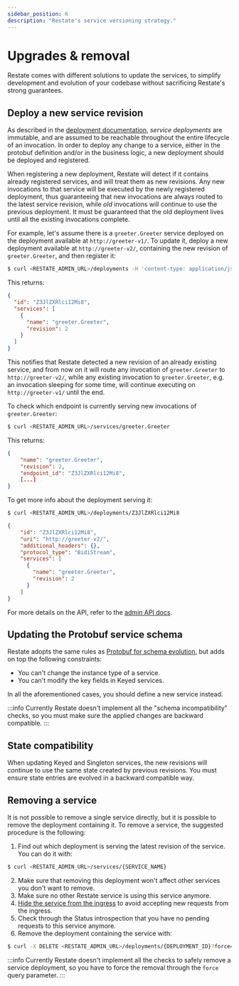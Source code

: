 ```yaml
---
sidebar_position: 6
description: "Restate's service versioning strategy."
---
```


# Upgrades & removal

Restate comes with different solutions to update the services, to simplify development and evolution of your codebase without sacrificing Restate's strong guarantees.

## Deploy a new service revision

As described in the [deployment documentation](/services/deployment/general), *service deployments* are immutable, and are assumed to be reachable throughout the entire lifecycle of an invocation. In order to deploy any change to a service, either in the protobuf definition and/or in the business logic, a new deployment should be deployed and registered.

When registering a new deployment, Restate will detect if it contains already registered services, and will treat them as new revisions. Any new invocations to that service will be executed by the newly registered deployment, thus guaranteeing that new invocations are always routed to the latest service revision, while *old* invocations will continue to use the previous deployment. It must be guaranteed that the old deployment lives until all the existing invocations complete.

For example, let's assume there is a `greeter.Greeter` service deployed on the deployment available at `http://greeter-v1/`. To update it, deploy a new deployment available at `http://greeter-v2/`, containing the new revision of `greeter.Greeter`, and then register it:

```bash
$ curl <RESTATE_ADMIN_URL>/deployments -H 'content-type: application/json' -d '{"uri": "http://greeter-v2/"}'
```

This returns:

```json
{
  "id": "Z3JlZXRlci12Mi8",
  "services": [
    {
      "name": "greeter.Greeter",
      "revision": 2
    }
  ]
}
```

This notifies that Restate detected a new revision of an already existing service, and from now on it will route any invocation of `greeter.Greeter` to `http://greeter-v2/`, while any existing invocation to `greeter.Greeter`, e.g. an invocation sleeping for some time, will continue executing on `http://greeter-v1/` until the end.

To check which endpoint is currently serving new invocations of `greeter.Greeter`:

```bash
$ curl <RESTATE_ADMIN_URL>/services/greeter.Greeter
```

This returns:

```json
{
    "name": "greeter.Greeter",
    "revision": 2,
    "endpoint_id": "Z3JlZXRlci12Mi8",
    [...]
}
```

To get more info about the deployment serving it:

```bash
$ curl <RESTATE_ADMIN_URL>/deployments/Z3JlZXRlci12Mi8
```

```json
{
    "id": "Z3JlZXRlci12Mi8",
    "uri": "http://greeter-v2/",
    "additional_headers": {},
    "protocol_type": "BidiStream",
    "services": [
      {
        "name": "greeter.Greeter",
        "revision": 2
      }
    ]
}
```

For more details on the API, refer to the [admin API docs](/references/admin-api#tag/deployment/operation/create_deployment).

## Updating the Protobuf service schema

Restate adopts the same rules as [Protobuf for schema evolution](https://protobuf.dev/programming-guides/dos-donts/), but adds on top the following constraints:

* You can't change the instance type of a service.
* You can't modify the key fields in Keyed services.

In all the aforementioned cases, you should define a new service instead.

:::info
Currently Restate doesn't implement all the "schema incompatibility" checks, so you must make sure the applied changes are backward compatible.
:::

## State compatibility

When updating Keyed and Singleton services, the new revisions will continue to use the same state created by previous revisions. You must ensure state entries are evolved in a backward compatible way.

## Removing a service

It is not possible to remove a single service directly, but it is possible to remove the deployment containing it. To remove a service, the suggested procedure is the following:

1. Find out which deployment is serving the latest revision of the service. You can do it with:

```bash
$ curl <RESTATE_ADMIN_URL>/services/{SERVICE_NAME}
```

2. Make sure that removing this deployment won't affect other services you don't want to remove.
3. Make sure no other Restate service is using this service anymore.
4. [Hide the service from the ingress](/services/invocation#hiding-services-from-the-ingress) to avoid accepting new requests from the ingress.
5. Check through the Status introspection that you have no pending requests to this service anymore.
6. Remove the deployment containing the service with:

```bash
$ curl -X DELETE <RESTATE_ADMIN_URL>/deployments/{DEPLOYMENT_ID}?force=true
```

:::info
Currently Restate doesn't implement all the checks to safely remove a service deployment, so you have to force the removal through the `force` query parameter.
:::
